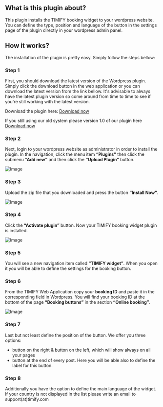 ## What is this plugin about?

This plugin installs the TIMIFY booking widget to your wordpress website. You can define the type, position and language of the button in the settings page of the plugin directly in your wordpress admin panel.

## How it works?

The installation of the plugin is pretty easy. Simply follow the steps bellow:

### Step 1

First, you should download the latest version of the Wordpress plugin. Simply click the download button in the web application or you can download the latest version from the link bellow. It's advisable to always have the latest plugin version so come around from time to time to see if you're still working with the latest version.

Download the plugin here: [Download now](https://github.com/timify/wordpress-plugin/raw/master/releases/2.0/timify-widget.zip)

If you still using our old system please version 1.0 of our plugin here [Download now](https://github.com/timify/wordpress-plugin/raw/master/releases/1.0/timify-widget.zip)

### Step 2

Next, login to your wordpress website as administrator in order to install the plugin.
In the navigation, click the menu item **“Plugins”** then click the submenu **“Add new”** and then click the **“Upload Plugin”** button.

![Image](http://www.clients.webmedia7.com/timify/cms-plugins-github/wordpress-timify-booking-0.png)

### Step 3
Upload the zip file that you downloaded and press the button **“Install Now”**.

![Image](http://www.clients.webmedia7.com/timify/cms-plugins-github/wordpress-timify-booking-2.png)

### Step 4
Click the **“Activate plugin”** button. Now your TIMIFY booking widget plugin is installed.

![Image](http://www.clients.webmedia7.com/timify/cms-plugins-github/wordpress-timify-booking-3.png)

### Step 5
You will see a new navigation item called **“TIMIFY widget”**. When you open it you will be able to define the settings for the booking button.

### Step 6
From the TIMIFY Web Application copy your **booking ID** and paste it in the corresponding field in Wordpress. You will find your booking ID at the bottom of the page **“Booking buttons”** in the section **“Online booking”**.

![Image](http://www.clients.webmedia7.com/timify/cms-plugins-github/wordpress-timify-booking-4.png)

### Step 7
Last but not least define the position of the button. We offer you three options:

   - button on the right & button on the left, which will show always on all your pages
   - button at the end of every post. Here you will be able also to define the label for this button.

### Step 8
Additionally you have the option to define the main language of the widget. If your country is not displayed in the list please write an email to support(at)timify.com
